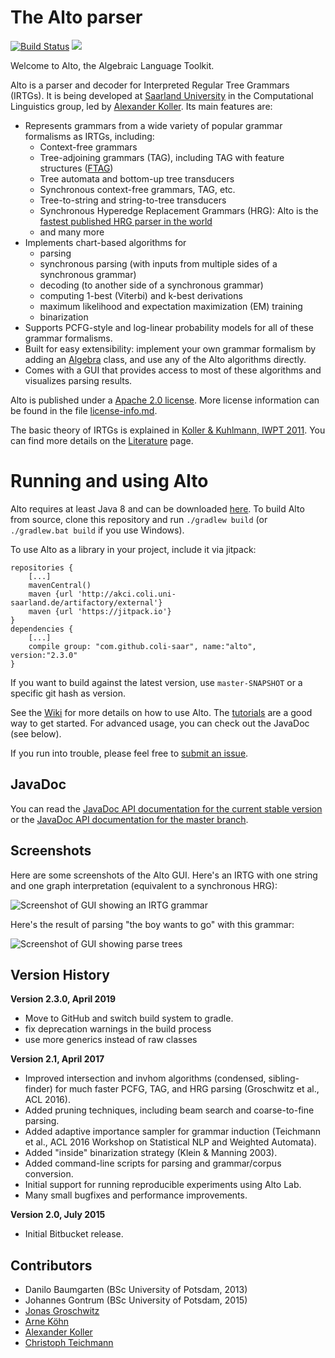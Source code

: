 # The Alto parser

[![Build Status](https://travis-ci.org/coli-saar/alto.svg?branch=master)](https://travis-ci.org/coli-saar/alto)
[![](https://jitpack.io/v/coli-saar/alto.svg)](https://jitpack.io/#coli-saar/alto)


Welcome to Alto, the Algebraic Language Toolkit.

Alto is a parser and decoder for Interpreted Regular Tree Grammars (IRTGs). It is being developed at [Saarland University](http://www.coli.uni-saarland.de/) in the Computational Linguistics group, led by [Alexander Koller](http://www.coli.uni-saarland.de/~koller/). Its main features are:

- Represents grammars from a wide variety of popular grammar formalisms as IRTGs, including:
	- Context-free grammars
	- Tree-adjoining grammars (TAG), including TAG with feature structures ([FTAG](https://github.com/coli-saar/alto/wiki/Parsing-TAG-with-feature-structures-(tulipac)))
	- Tree automata and bottom-up tree transducers
	- Synchronous context-free grammars, TAG, etc.
	- Tree-to-string and string-to-tree transducers
	- Synchronous Hyperedge Replacement Grammars (HRG): Alto is the [fastest published HRG parser in the world](https://www.aclweb.org/anthology/papers/P/P15/P15-1143/)
	- and many more
- Implements chart-based algorithms for
	- parsing
	- synchronous parsing (with inputs from multiple sides of a synchronous grammar)
	- decoding (to another side of a synchronous grammar)
	- computing 1-best (Viterbi) and k-best derivations
	- maximum likelihood and expectation maximization (EM) training
	- binarization
- Supports PCFG-style and log-linear probability models for all of these grammar formalisms.
- Built for easy extensibility: implement your own grammar formalism by adding an [Algebra](https://github.com/coli-saar/alto/wiki/Algebras) class, and use any of the Alto algorithms directly.
- Comes with a GUI that provides access to most of these algorithms and visualizes parsing results.

Alto is published under a [Apache 2.0 license](https://www.apache.org/licenses/LICENSE-2.0). More license information can be found in the file [license-info.md](license-info.md).

The basic theory of IRTGs is explained in [Koller & Kuhlmann, IWPT 2011](https://aclweb.org/anthology/papers/W/W11/W11-2902/). You can find more details on the [Literature](https://github.com/coli-saar/alto/wiki/Literature) page.

# Running and using Alto

Alto requires at least Java 8 and can be downloaded [here](https://github.com/coli-saar/alto/releases).
To build Alto from source, clone this repository and run `./gradlew build` (or `./gradlew.bat build` if you use Windows).

To use Alto as a library in your project, include it via jitpack:
```
repositories {
    [...]
    mavenCentral()
    maven {url 'http://akci.coli.uni-saarland.de/artifactory/external'}
    maven {url 'https://jitpack.io'}
}
dependencies {
    [...]
    compile group: "com.github.coli-saar", name:"alto", version:"2.3.0"
}
```
If you want to build against the latest version, use `master-SNAPSHOT` or a specific git hash as version.


See the [Wiki](https://github.com/coli-saar/alto/wiki) for more details on how to use Alto. The [tutorials](https://github.com/coli-saar/alto/wiki/Tutorials) are a good way to get started. For advanced usage, you can check out the JavaDoc (see below).

If you run into trouble, please feel free to [submit an issue](https://github.com/coli-saar/alto/issues/).

## JavaDoc ##

You can read the [JavaDoc API documentation for the current stable version](https://javadoc.jitpack.io/com/github/coli-saar/alto/2.3.0/javadoc/) or the [JavaDoc API documentation for the master branch](https://javadoc.jitpack.io/com/github/coli-saar/alto/master-SNAPSHOT/javadoc/).

## Screenshots ##

Here are some screenshots of the Alto GUI. Here's an IRTG with one string and one graph interpretation (equivalent to a synchronous HRG):

![Screenshot of GUI showing an IRTG grammar](img/irtg-grammar-gui.png)

Here's the result of parsing "the boy wants to go" with this grammar:

![Screenshot of GUI showing parse trees](img/the-boy-wants-to-go-gui.png)


## Version History ##

**Version 2.3.0, April 2019**
- Move to GitHub and switch build system to gradle.
- fix deprecation warnings in the build process
- use more generics instead of raw classes

**Version 2.1, April 2017**

- Improved intersection and invhom algorithms (condensed, sibling-finder) for much faster PCFG, TAG, and HRG parsing (Groschwitz et al., ACL 2016).
- Added pruning techniques, including beam search and coarse-to-fine parsing.
- Added adaptive importance sampler for grammar induction (Teichmann et al., ACL 2016 Workshop on Statistical NLP and Weighted Automata).
- Added "inside" binarization strategy (Klein & Manning 2003).
- Added command-line scripts for parsing and grammar/corpus conversion.
- Initial support for running reproducible experiments using Alto Lab.
- Many small bugfixes and performance improvements.

**Version 2.0, July 2015**

- Initial Bitbucket release.


## Contributors ##

* Danilo Baumgarten (BSc University of Potsdam, 2013)
* Johannes Gontrum (BSc University of Potsdam, 2015)
* [Jonas Groschwitz](http://www.ling.uni-potsdam.de/~groschwitz)
* [Arne Köhn](https://arne.chark.eu)
* [Alexander Koller](http://www.coli.uni-saarland.de/~koller/)
* [Christoph Teichmann](https://www.cteichmann.com/)
